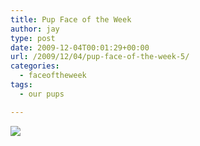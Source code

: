 ```yaml
---
title: Pup Face of the Week
author: jay
type: post
date: 2009-12-04T00:01:29+00:00
url: /2009/12/04/pup-face-of-the-week-5/
categories:
  - faceoftheweek
tags:
  - our pups

---
```

[![][1]][2]

 [1]: https://photos.smugmug.com/Pets/Pup-Face-of-the-Week/DSC7900/731045674_JayTT-M.jpg
 [2]: http://photos.littleriverview.org/Pets/Pup-Face-of-the-Week/7799105_M5vaB/1/#731045674_JayTT-A-LB